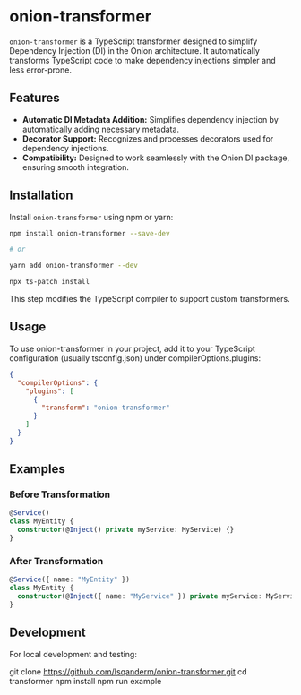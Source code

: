 # onion-transformer

`onion-transformer` is a TypeScript transformer designed to simplify Dependency Injection (DI) in the Onion architecture. It automatically transforms TypeScript code to make dependency injections simpler and less error-prone.

## Features

- **Automatic DI Metadata Addition:** Simplifies dependency injection by automatically adding necessary metadata.
- **Decorator Support:** Recognizes and processes decorators used for dependency injections.
- **Compatibility:** Designed to work seamlessly with the Onion DI package, ensuring smooth integration.

## Installation

Install `onion-transformer` using npm or yarn:

```bash
npm install onion-transformer --save-dev

# or

yarn add onion-transformer --dev
```

```bash
npx ts-patch install
```

This step modifies the TypeScript compiler to support custom transformers.

## Usage

To use onion-transformer in your project, add it to your TypeScript configuration (usually tsconfig.json) under compilerOptions.plugins:

```json
{
  "compilerOptions": {
    "plugins": [
      {
        "transform": "onion-transformer"
      }
    ]
  }
}
```

## Examples

### Before Transformation
```ts
@Service()
class MyEntity {
  constructor(@Inject() private myService: MyService) {}
}
```

### After Transformation
```ts
@Service({ name: "MyEntity" })
class MyEntity {
  constructor(@Inject({ name: "MyService" }) private myService: MyService) {}
}
```

## Development
For local development and testing:

git clone https://github.com/Isqanderm/onion-transformer.git
cd transformer
npm install
npm run example
